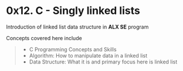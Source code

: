 # 0x12. C - Singly linked lists

Introduction of linked list data structure in **ALX SE** program

Concepts covered here include
> - C Programming Concepts and Skills
> - Algorithm: How to manipulate data in a linked list
> - Data Structure: What it is and primary focus here is linked list
